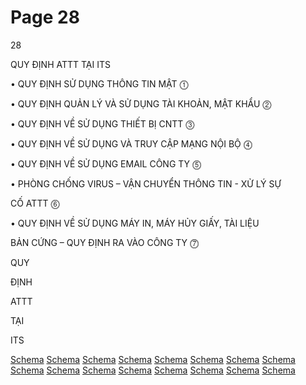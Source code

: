 # Page 28

28

QUY ĐỊNH ATTT TẠI ITS

• QUY ĐỊNH SỬ DỤNG THÔNG TIN MẬT
⓵

• QUY ĐỊNH QUẢN LÝ VÀ SỬ DỤNG TÀI KHOẢN, MẬT KHẨU 
⓶

• QUY ĐỊNH VỀ SỬ DỤNG THIẾT BỊ CNTT
⓷

• QUY ĐỊNH VỀ SỬ DỤNG VÀ TRUY CẬP MẠNG NỘI BỘ
⓸

• QUY ĐỊNH VỀ SỬ DỤNG EMAIL CÔNG TY
⓹

• PHÒNG CHỐNG VIRUS – VẬN CHUYỂN THÔNG TIN - XỬ LÝ SỰ

CỐ ATTT
⓺

• QUY ĐỊNH VỀ SỬ DỤNG MÁY IN, MÁY HỦY GIẤY, TÀI LIỆU

BẢN CỨNG – QUY ĐỊNH RA VÀO CÔNG TY
⓻

QUY

ĐỊNH

ATTT

TẠI

ITS

[Schema](page_28_img_0.png)
[Schema](page_28_img_1.png)
[Schema](page_28_img_2.png)
[Schema](page_28_img_3.png)
[Schema](page_28_img_4.png)
[Schema](page_28_img_5.png)
[Schema](page_28_img_6.png)
[Schema](page_28_img_7.png)
[Schema](page_28_img_8.png)
[Schema](page_28_img_9.png)
[Schema](page_28_img_10.png)
[Schema](page_28_img_11.png)
[Schema](page_28_img_12.png)
[Schema](page_28_img_13.png)
[Schema](page_28_img_14.png)
[Schema](page_28_img_15.png)
